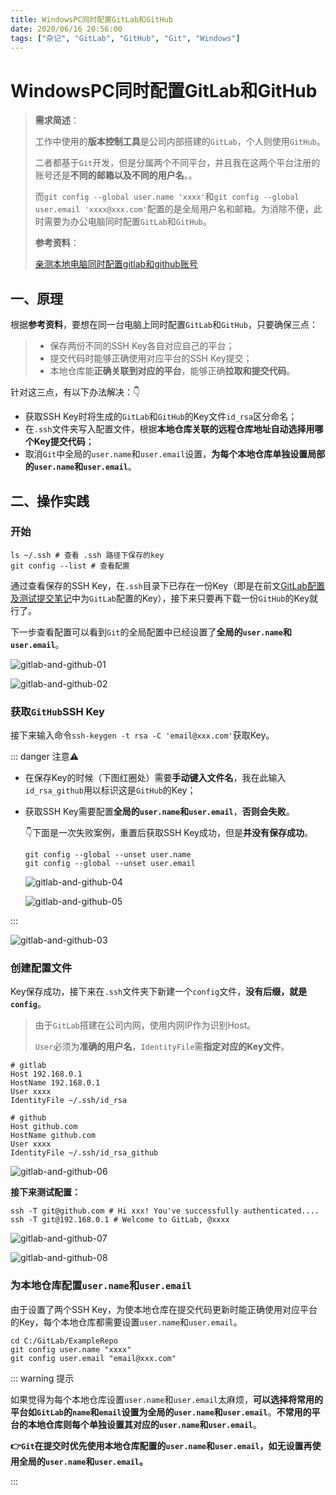 ```yaml
---
title: WindowsPC同时配置GitLab和GitHub
date: 2020/06/16 20:56:00
tags: ["杂记", "GitLab", "GitHub", "Git", "Windows"]
---
```


# WindowsPC同时配置GitLab和GitHub

<ClientOnly>
  <display-bar :displayData="$frontmatter"></display-bar>
</ClientOnly>

> **需求简述**：
>
> 工作中使用的**版本控制工具**是公司内部搭建的`GitLab`，个人则使用`GitHub`。
>
> 二者都基于`Git`开发，但是分属两个不同平台，并且我在这两个平台注册的账号还是**不同的邮箱以及不同的用户名**。。
>
> 而`git config --global user.name 'xxxx'`和`git config --global user.email 'xxxx@xxx.com'`配置的是全局用户名和邮箱。为消除不便，此时需要为办公电脑同时配置`GitLab`和`GitHub`。
>
> **参考资料**：
>
> [亲测本地电脑同时配置gitlab和github账号](https://www.jianshu.com/p/63c3389eb537)

## 一、原理

根据**参考资料**，要想在同一台电脑上同时配置`GitLab`和`GitHub`，只要确保三点：

> * 保存两份不同的SSH Key各自对应自己的平台；
> * 提交代码时能够正确使用对应平台的SSH Key提交；
> * 本地仓库能**正确关联到对应的平台**，能够正确**拉取和提交代码**。

针对这三点，有以下办法解决：👇

* 获取SSH Key时将生成的`GitLab`和`GitHub`的Key文件`id_rsa`区分命名；
* 在`.ssh`文件夹写入配置文件，根据**本地仓库关联的远程仓库地址自动选择用哪个Key提交代码**；
* 取消`Git`中全局的`user.name`和`user.email`设置，**为每个本地仓库单独设置局部的`user.name`和`user.email`**。

## 二、操作实践

### 开始

```shell
ls ~/.ssh # 查看 .ssh 路径下保存的key
git config --list # 查看配置
```

通过查看保存的SSH Key，在`.ssh`目录下已存在一份Key（即是在前文[GitLab配置及测试提交笔记](/blog/other/devtool/gitlab-init.html)中为`GitLab`配置的Key），接下来只要再下载一份`GitHub`的Key就行了。

下一步查看配置可以看到`Git`的全局配置中已经设置了**全局的`user.name`和`user.email`**。

![gitlab-and-github-01](/images/other/devtool/gitlab-and-github-01.png)

![gitlab-and-github-02](/images/other/devtool/gitlab-and-github-02.png)

### 获取`GitHub`SSH Key

接下来输入命令`ssh-keygen -t rsa -C 'email@xxx.com'`获取Key。

::: danger 注意⚠️

* 在保存Key的时候（下图红圈处）需要**手动键入文件名**，我在此输入`id_rsa_github`用以标识这是`GitHub`的Key；

* 获取SSH Key需要配置**全局的`user.name`和`user.email`**，**否则会失败**。

  👇下面是一次失败案例，重置后获取SSH Key成功，但是**并没有保存成功**。

  ```shell
  git config --global --unset user.name
  git config --global --unset user.email
  ```

  ![gitlab-and-github-04](/images/other/devtool/gitlab-and-github-04.png)

  ![gitlab-and-github-05](/images/other/devtool/gitlab-and-github-05.png)

:::

![gitlab-and-github-03](/images/other/devtool/gitlab-and-github-03.png)

### 创建配置文件

Key保存成功，接下来在`.ssh`文件夹下新建一个`config`文件，**没有后缀，就是`config`**。

> 由于`GitLab`搭建在公司内网，使用内网IP作为识别Host。
>
> `User`必须为**准确的用户名**，`IdentityFile`需**指定对应的Key文件**。

```
# gitlab
Host 192.168.0.1
HostName 192.168.0.1
User xxxx
IdentityFile ~/.ssh/id_rsa

# github
Host github.com
HostName github.com
User xxxx
IdentityFile ~/.ssh/id_rsa_github
```

![gitlab-and-github-06](/images/other/devtool/gitlab-and-github-06.png)

**接下来测试配置：**

```shell
ssh -T git@github.com # Hi xxx! You've successfully authenticated....
ssh -T git@192.168.0.1 # Welcome to GitLab, @xxxx
```

![gitlab-and-github-07](/images/other/devtool/gitlab-and-github-07.png)

![gitlab-and-github-08](/images/other/devtool/gitlab-and-github-08.png)

### 为本地仓库配置`user.name`和`user.email`

由于设置了两个SSH Key，为使本地仓库在提交代码更新时能正确使用对应平台的Key，每个本地仓库都需要设置`user.name`和`user.email`。

```shell
cd C:/GitLab/ExampleRepo
git config user.name "xxxx"
git config user.email "email@xxx.com"
```

::: warning 提示

如果觉得为每个本地仓库设置`user.name`和`user.email`太麻烦，**可以选择将常用的平台如`GitLab`的`name`和`email`设置为全局的`user.name`和`user.email`**。**不常用的平台的本地仓库则每个单独设置其对应的`user.name`和`user.email`**。

**👉`Git`在提交时优先使用本地仓库配置的`user.name`和`user.email`，如无设置再使用全局的`user.name`和`user.email`。**

:::
